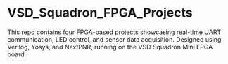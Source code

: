 # VSD_Squadron_FPGA_Projects
This repo contains four FPGA-based projects showcasing real-time UART communication, LED control, and sensor data acquisition. Designed using Verilog, Yosys, and NextPNR, running on the VSD Squadron Mini FPGA board
